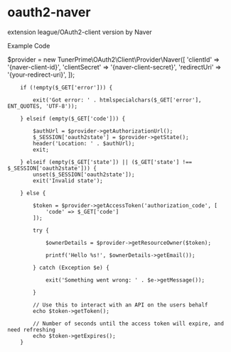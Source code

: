 # oauth2-naver
extension league/OAuth2-client version by Naver

Example Code

$provider = new TunerPrime\OAuth2\Client\Provider\Naver([
            'clientId'     => '{naver-client-id}',
            'clientSecret' => '{naver-client-secret}',
            'redirectUri'  => '{your-redirect-uri}',
        ]);
    
        if (!empty($_GET['error'])) {
        
            exit('Got error: ' . htmlspecialchars($_GET['error'], ENT_QUOTES, 'UTF-8'));
        
        } elseif (empty($_GET['code'])) {

            $authUrl = $provider->getAuthorizationUrl();
            $_SESSION['oauth2state'] = $provider->getState();
            header('Location: ' . $authUrl);
            exit;
        
        } elseif (empty($_GET['state']) || ($_GET['state'] !== $_SESSION['oauth2state'])) {
            unset($_SESSION['oauth2state']);
            exit('Invalid state');
        
        } else {
        
            $token = $provider->getAccessToken('authorization_code', [
                'code' => $_GET['code']
            ]);
        
            try {
            
                $ownerDetails = $provider->getResourceOwner($token);
            
                printf('Hello %s!', $ownerDetails->getEmail());
            
            } catch (Exception $e) {
            
                exit('Something went wrong: ' . $e->getMessage());
            
            }
        
            // Use this to interact with an API on the users behalf
            echo $token->getToken();
            
            // Number of seconds until the access token will expire, and need refreshing
            echo $token->getExpires();
        }
